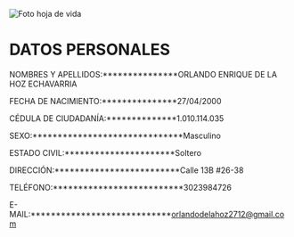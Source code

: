 ![Foto hoja de vida](C:\Users\Orlando\Documents\GitHub\proyecto-formativo-grupo2\tonykroos.jpg)

# DATOS PERSONALES

NOMBRES Y APELLIDOS:***************ORLANDO ENRIQUE DE LA HOZ ECHAVARRIA 
 
FECHA DE NACIMIENTO:***************27/04/2000  

CÉDULA DE CIUDADANÍA:**************1.010.114.035 

SEXO:******************************Masculino 

ESTADO CIVIL:**********************Soltero 

DIRECCIÓN:*************************Calle 13B #26-38 

TELÉFONO:**************************3023984726 

E-MAIL:****************************orlandodelahoz2712@gmail.com


